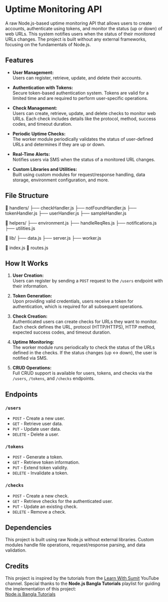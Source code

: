 # Uptime Monitoring API

A raw Node.js-based uptime monitoring API that allows users to create accounts, authenticate using tokens, and monitor the status (up or down) of web URLs. This system notifies users when the status of their monitored URLs changes. The project is built without any external frameworks, focusing on the fundamentals of Node.js.

## Features
- **User Management:**  
  Users can register, retrieve, update, and delete their accounts. 

- **Authentication with Tokens:**  
  Secure token-based authentication system. Tokens are valid for a limited time and are required to perform user-specific operations.

- **Check Management:**  
  Users can create, retrieve, update, and delete checks to monitor web URLs. Each check includes details like the protocol, method, success codes, and timeout duration.

- **Periodic Uptime Checks:**  
  The worker module periodically validates the status of user-defined URLs and determines if they are up or down.

- **Real-Time Alerts:**  
  Notifies users via SMS when the status of a monitored URL changes.

- **Custom Libraries and Utilities:**  
  Built using custom modules for request/response handling, data storage, environment configuration, and more.

## File Structure
📁 handlers/
├── checkHandler.js
├── notFoundHandler.js
├── tokenHandler.js
├── userHandler.js
├── sampleHandler.js

📁 helpers/
├── environment.js
├── handleReqRes.js
├── notifications.js
├── utilities.js

📁 lib/
├── data.js
├── server.js
├── worker.js

📄 index.js
📄 routes.js


## How It Works
1. **User Creation:**  
   Users can register by sending a `POST` request to the `/users` endpoint with their information.

2. **Token Generation:**  
   Upon providing valid credentials, users receive a token for authentication, which is required for all subsequent operations.

3. **Check Creation:**  
   Authenticated users can create checks for URLs they want to monitor. Each check defines the URL, protocol (HTTP/HTTPS), HTTP method, expected success codes, and timeout duration.

4. **Uptime Monitoring:**  
   The worker module runs periodically to check the status of the URLs defined in the checks. If the status changes (up ↔ down), the user is notified via SMS.

5. **CRUD Operations:**  
   Full CRUD support is available for users, tokens, and checks via the `/users`, `/tokens`, and `/checks` endpoints.

## Endpoints
### `/users`
- `POST` - Create a new user.  
- `GET` - Retrieve user data.  
- `PUT` - Update user data.  
- `DELETE` - Delete a user.

### `/tokens`
- `POST` - Generate a token.  
- `GET` - Retrieve token information.  
- `PUT` - Extend token validity.  
- `DELETE` - Invalidate a token.

### `/checks`
- `POST` - Create a new check.  
- `GET` - Retrieve checks for the authenticated user.  
- `PUT` - Update an existing check.  
- `DELETE` - Remove a check.

## Dependencies
This project is built using raw Node.js without external libraries. Custom modules handle file operations, request/response parsing, and data validation.

## Credits
This project is inspired by the tutorials from the [Learn With Sumit](https://youtube.com/@LearnwithSumit) YouTube channel. Special thanks to the **Node.js Bangla Tutorials** playlist for guiding the implementation of this project:  
[Node.js Bangla Tutorials](https://youtube.com/playlist?list=PLHiZ4m8vCp9PHnOIT7gd30PCBoYCpGoQM&si=f8Tb8YqaAuoXdk6N)
